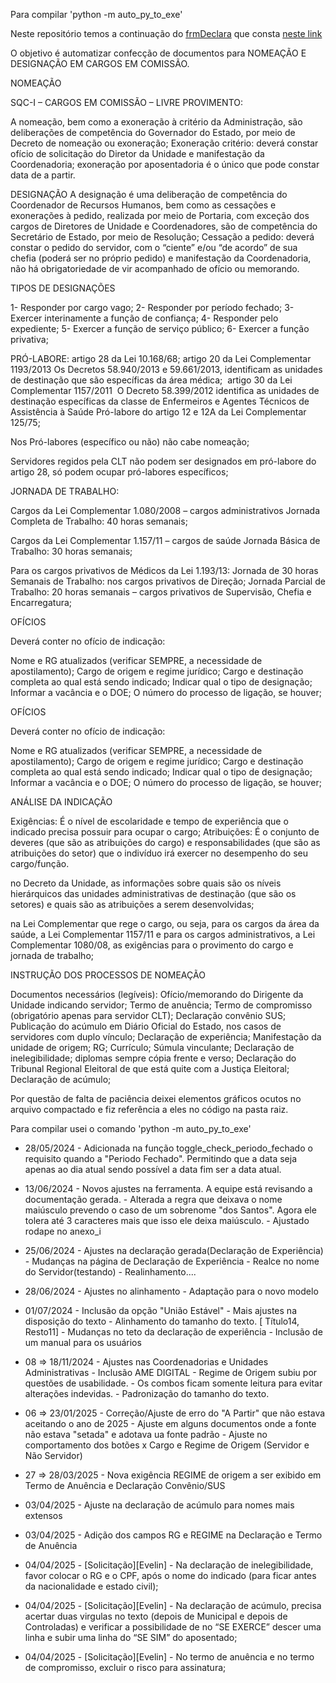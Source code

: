 Para compilar 'python -m auto_py_to_exe'


Neste repositório temos a continuação do <a href="https://drive.google.com/file/d/1Ryd6T_pFONlM9o2Zmuj2TQwidjIeKv4Q/view?usp=sharing">frmDeclara</a> que consta <a href="https://saude.sp.gov.br/coordenadoria-de-recursos-humanos/areas-da-crh/grupo-de-apoio-ao-desenvolvimento-institucional/material-tecnico-do-centro-de-controle-de-recursos-humanos-comando/material-tecnico-do-centro-de-controle-de-recursos-humanos-comando">neste link </a> 

O objetivo é automatizar confecção de documentos para NOMEAÇÃO E DESIGNAÇÃO EM CARGOS EM COMISSÃO.

NOMEAÇÃO

SQC-I – CARGOS EM COMISSÃO – LIVRE PROVIMENTO:

A nomeação, bem como a exoneração à critério da Administração, são deliberações de competência do Governador do Estado, por meio de Decreto de nomeação ou exoneração;
Exoneração critério: deverá constar ofício de solicitação do Diretor da Unidade e manifestação da Coordenadoria; exoneração por aposentadoria é o único que pode constar data de a partir.

DESIGNAÇÃO
A designação é uma deliberação de competência do Coordenador de Recursos Humanos, bem como as cessações e exonerações à pedido, realizada por meio de Portaria, com exceção dos cargos de Diretores de Unidade e Coordenadores, são de competência do Secretário de Estado, por meio de Resolução;
Cessação a pedido: deverá constar o pedido do servidor, com o “ciente” e/ou “de acordo” de sua chefia (poderá ser no próprio pedido) e manifestação da Coordenadoria, não há obrigatoriedade de vir acompanhado de ofício ou memorando.


TIPOS DE DESIGNAÇÕES


1- Responder por cargo vago;
2- Responder por período fechado; 
3- Exercer interinamente a função de confiança;
4- Responder pelo expediente;
5- Exercer a função de serviço público;
6- Exercer a função privativa; 


PRÓ-LABORE:
artigo 28 da Lei 10.168/68;
artigo 20 da Lei Complementar 1193/2013 
Os Decretos 58.940/2013 e 59.661/2013, identificam as unidades de destinação que são específicas da área médica; 
artigo 30 da Lei Complementar 1157/2011
 O Decreto 58.399/2012 identifica as unidades de destinação específicas da classe de Enfermeiros e Agentes Técnicos de Assistência à Saúde
Pró-labore do artigo 12 e 12A da Lei Complementar 125/75; 

Nos Pró-labores (específico ou não) não cabe nomeação; 

Servidores regidos pela CLT não podem ser designados em pró-labore do artigo 28, só podem ocupar pró-labores específicos;


JORNADA DE TRABALHO:

Cargos da Lei Complementar 1.080/2008 – cargos administrativos
Jornada Completa de Trabalho: 40 horas semanais;

Cargos da Lei Complementar 1.157/11 – cargos de saúde
Jornada Básica de Trabalho: 30 horas semanais;

Para os cargos privativos de Médicos da Lei 1.193/13:
Jornada de 30 horas Semanais de Trabalho: nos cargos privativos de Direção;
Jornada Parcial de Trabalho: 20 horas semanais – cargos privativos de Supervisão, Chefia e Encarregatura;


OFÍCIOS

Deverá conter no ofício de indicação:


Nome e RG atualizados (verificar SEMPRE, a necessidade de apostilamento); 
Cargo de origem e regime jurídico;
Cargo e destinação completa ao qual está sendo indicado;
Indicar qual o tipo de designação; 
Informar a vacância e o DOE;
O número do processo de ligação, se houver;


OFÍCIOS

Deverá conter no ofício de indicação:


Nome e RG atualizados (verificar SEMPRE, a necessidade de apostilamento); 
Cargo de origem e regime jurídico;
Cargo e destinação completa ao qual está sendo indicado;
Indicar qual o tipo de designação; 
Informar a vacância e o DOE;
O número do processo de ligação, se houver;


ANÁLISE DA INDICAÇÃO

Exigências: É o nível de escolaridade e tempo de experiência que o indicado precisa possuir para ocupar o cargo;
Atribuições: É o conjunto de deveres (que são as atribuições do cargo) e responsabilidades (que são as atribuições do setor) que o indivíduo irá exercer no desempenho do seu cargo/função. 

no Decreto da Unidade, as informações sobre quais são os níveis hierárquicos das unidades administrativas de destinação (que são os setores) e quais são as atribuições a serem desenvolvidas; 

na Lei Complementar que rege o cargo, ou seja, para os cargos da área da saúde, a Lei Complementar 1157/11 e para os cargos administrativos, a Lei Complementar 1080/08, as exigências para o provimento do cargo e jornada de trabalho; 


INSTRUÇÃO DOS PROCESSOS DE NOMEAÇÃO
     
Documentos necessários (legíveis): 
Ofício/memorando do Dirigente da Unidade indicando servidor; 
Termo de anuência;
Termo de compromisso (obrigatório apenas para servidor CLT);
Declaração convênio SUS;
Publicação do acúmulo em Diário Oficial do Estado, nos casos de servidores com duplo vínculo;
Declaração de experiência;
Manifestação da unidade de origem;
RG; Currículo; Súmula vinculante; Declaração de inelegibilidade; diplomas sempre cópia frente e verso; Declaração do Tribunal Regional Eleitoral de que está quite com a Justiça Eleitoral; Declaração de acúmulo;

Por questão de falta de paciência deixei elementos gráficos ocutos no arquivo compactado e fiz referência a eles no código na pasta raiz.

Para compilar usei o comando 'python -m auto_py_to_exe'

* 28/05/2024 - Adicionada na função toggle_check_periodo_fechado o requisito quando a "Periodo Fechado". Permitindo que a data seja apenas ao dia atual sendo possível a data fim ser a data atual.

* 13/06/2024 - Novos ajustes na ferramenta. A equipe está revisando a documentação gerada. 
        - Alterada a regra que deixava o nome maiúsculo prevendo o caso de um sobrenome "dos Santos". Agora ele tolera até 3 caracteres mais que isso ele deixa maiúsculo.
        - Ajustado rodape no anexo_i

* 25/06/2024 - Ajustes na declaração gerada(Declaração de Experiência)
               - Mudanças na página de Declaração de Experiência
               - Realce no nome do Servidor(testando)
               - Realinhamento....

* 28/06/2024 - Ajustes no alinhamento 
             - Adaptação para o novo modelo 

* 01/07/2024 - Inclusão da opção "União Estável"
             - Mais ajustes na disposição do texto
             - Alinhamento do tamanho do texto. [ Título14, Resto11]
             - Mudanças no teto da declaração de experiência
             - Inclusão de um manual para os usuários

* 08 => 18/11/2024 - Ajustes nas Coordenadorias e Unidades Administrativas
             - Inclusão AME DIGITAL
             - Regime de Origem subiu por questões de usabilidade.
             - Os combos ficam somente leitura para evitar alterações indevidas.
             - Padronização do tamanho do texto.

* 06 => 23/01/2025 - Correção/Ajuste de erro do "A Partir" que não estava aceitando o ano de 2025
                   - Ajuste em alguns documentos onde a fonte não estava "setada" e adotava ua fonte padrão 
                   - Ajuste no comportamento dos botões x Cargo e Regime de Origem (Servidor e Não Servidor)

* 27 => 28/03/2025 - Nova exigência REGIME de origem a ser exibido em Termo de Anuência e Declaração Convênio/SUS


* 03/04/2025 - Ajuste na declaração de acúmulo para nomes mais extensos 

* 03/04/2025 - Adição dos campos RG e REGIME na Declaração e Termo de Anuência


* 04/04/2025 - [Solicitação][Evelin] - Na declaração de inelegibilidade, favor colocar o RG e o CPF, após o nome do indicado (para ficar antes da nacionalidade e estado civil);
        
* 04/04/2025 - [Solicitação][Evelin] - Na declaração de acúmulo, precisa acertar duas virgulas no texto (depois de Municipal e depois de Controladas) e verificar a possibilidade de no “SE EXERCE” descer uma linha e subir uma linha do “SE SIM” do aposentado;

* 04/04/2025 - [Solicitação][Evelin] - No termo de anuência e no termo de compromisso, excluir o risco para assinatura;



